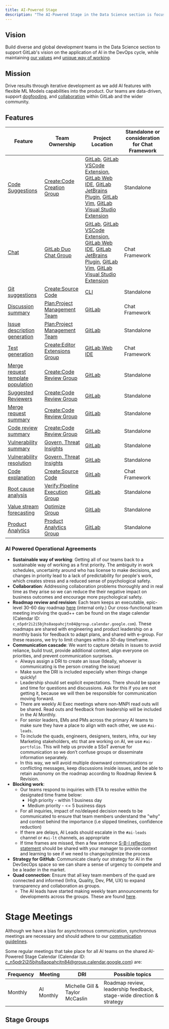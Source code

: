 ```yaml
---
title: AI-Powered Stage
description: "The AI-Powered Stage in the Data Science section is focused on providing applied AI capabilties to the GitLab product."
---
```


## Vision

Build diverse and global development teams in the Data Science section to support GitLab's vision on the application of AI in the DevOps cycle,
while maintaining [our values](/handbook/values/) and [unique way of working](/handbook/company/culture/all-remote/guide/).

## Mission

Drive results through iterative development as we add AI features with flexible ML Models capabilities into the product.
Our teams are data-driven, support [dogfooding](https://about.gitlab.com/direction/dogfooding/), and [collaboration](/handbook/values/#collaboration) within GitLab and the wider community.

## Features

| Feature | Team Ownership | Project Location | Standalone or consideration for Chat Framework |
|---|---|---|---|
| [Code Suggestions](https://docs.gitlab.com/ee/user/project/repository/code_suggestions) | [Create:Code Creation Group](https://handbook.gitlab.com/handbook/engineering/development/dev/create/code-creation/) | [GitLab](https://gitlab.com/gitlab-org/gitlab), [GitLab VSCode Extension](https://gitlab.com/gitlab-org/gitlab-vscode-extension), [GitLab Web IDE](https://gitlab.com/gitlab-org/gitlab-web-ide), [GitLab JetBrains Plugin](https://gitlab.com/gitlab-org/editor-extensions/gitlab-jetbrains-plugin), [GitLab Vim](https://gitlab.com/gitlab-org/editor-extensions/gitlab.vim), [GitLab Visual Studio Extension](https://gitlab.com/gitlab-org/editor-extensions/gitlab-visual-studio-extension) | Standalone |
| [Chat](https://docs.gitlab.com/ee/user/gitlab_duo_chat) | [GitLab Duo Chat Group](https://handbook.gitlab.com/handbook/engineering/development/data-science/ai-powered/duo-chat/) | [GitLab](https://gitlab.com/gitlab-org/gitlab), [GitLab VSCode Extension](https://gitlab.com/gitlab-org/gitlab-vscode-extension), [GitLab Web IDE](https://gitlab.com/gitlab-org/gitlab-web-ide), [GitLab JetBrains Plugin](https://gitlab.com/gitlab-org/editor-extensions/gitlab-jetbrains-plugin), [GitLab Vim](https://gitlab.com/gitlab-org/editor-extensions/gitlab.vim), [GitLab Visual Studio Extension](https://gitlab.com/gitlab-org/editor-extensions/gitlab-visual-studio-extension) | Chat Framework |
| [Git suggestions](https://docs.gitlab.com/ee/editor_extensions/gitlab_cli#gitlab-duo-commands) | [Create:Source Code](https://handbook.gitlab.com/handbook/engineering/development/dev/create/source-code-be/) | [CLI](https://gitlab.com/gitlab-org/cli#usage) | Standalone |
| [Discussion summary](https://docs.gitlab.com/ee/user/ai_features.html#summarize-issue-discussions-with-discussion-summary) | [Plan:Project Management Team](https://handbook.gitlab.com/handbook/engineering/development/dev/plan/project-management/) | [GitLab](https://gitlab.com/gitlab-org/gitlab) | Chat Framework |
| [Issue description generation](https://docs.gitlab.com/ee/user/ai_features.html#summarize-an-issue-with-issue-description-generation) | [Plan:Project Management Team](https://handbook.gitlab.com/handbook/engineering/development/dev/plan/project-management/) | [GitLab](https://gitlab.com/gitlab-org/gitlab) | Standalone |
| [Test generation](https://docs.gitlab.com/ee/user/gitlab_duo_chat#write-tests-in-the-ide) | [Create:Editor Extensions Group](https://handbook.gitlab.com/handbook/engineering/development/dev/create/editor-extensions/) | [GitLab Web IDE](https://gitlab.com/gitlab-org/gitlab-web-ide) | Chat Framework |
| [Merge request template population](https://docs.gitlab.com/ee/user/project/merge_requests/ai_in_merge_requests#fill-in-merge-request-templates) | [Create:Code Review Group](https://handbook.gitlab.com/handbook/engineering/development/dev/create/code-review/) | [GitLab](https://gitlab.com/gitlab-org/gitlab) | Standalone |
| [Suggested Reviewers](https://docs.gitlab.com/ee/user/project/merge_requests/reviews#gitlab-duo-suggested-reviewers) | [Create:Code Review Group](https://handbook.gitlab.com/handbook/engineering/development/dev/create/code-review/) | [GitLab](https://gitlab.com/gitlab-org/gitlab) | Standalone |
| [Merge request summary](https://docs.gitlab.com/ee/user/project/merge_requests/ai_in_merge_requests#summarize-merge-request-changes) | [Create:Code Review Group](https://handbook.gitlab.com/handbook/engineering/development/dev/create/code-review/) | [GitLab](https://gitlab.com/gitlab-org/gitlab) | Standalone |
| [Code review summary](https://docs.gitlab.com/ee/user/project/merge_requests/ai_in_merge_requests#summarize-my-merge-request-review) | [Create:Code Review Group](https://handbook.gitlab.com/handbook/engineering/development/dev/create/code-review/) | [GitLab](https://gitlab.com/gitlab-org/gitlab) | Standalone |
| [Vulnerability summary](https://docs.gitlab.com/ee/user/application_security/vulnerabilities#explaining-a-vulnerability) | [Govern, Threat Insights](https://handbook.gitlab.com/handbook/engineering/development/sec/govern/threat-insights/) | [GitLab](https://gitlab.com/gitlab-org/gitlab) | Standalone |
| [Vulnerability resolution](https://docs.gitlab.com/ee/user/application_security/vulnerabilities#vulnerability-resolution) | [Govern, Threat Insights](https://handbook.gitlab.com/handbook/engineering/development/sec/govern/threat-insights/) | [GitLab](https://gitlab.com/gitlab-org/gitlab) | Standalone |
| [Code explanation](https://docs.gitlab.com/ee/user/ai_features.html#explain-code-in-the-web-ui-with-code-explanation) | [Create:Source Code](https://handbook.gitlab.com/handbook/engineering/development/dev/create/source-code-be/) | [GitLab](https://gitlab.com/gitlab-org/gitlab) | Chat Framework |
| [Root cause analysis](https://docs.gitlab.com/ee/user/ai_features.html#root-cause-analysis) | [Verify:Pipeline Execution Group](https://handbook.gitlab.com/handbook/engineering/development/ops/verify/pipeline-execution/) | [GitLab](https://gitlab.com/gitlab-org/gitlab) | Standalone |
| [Value stream forecasting](https://docs.gitlab.com/ee/user/ai_features.html#forecast-deployment-frequency-with-value-stream-forecasting) | [Optimize Group](https://handbook.gitlab.com/handbook/engineering/development/dev/plan/optimize/) | [GitLab](https://gitlab.com/gitlab-org/gitlab) | Standalone |
| [Product Analytics](https://docs.gitlab.com/ee/user/product_analytics/index.html) | [Product Analytics Group](https://handbook.gitlab.com/handbook/engineering/development/analytics/product-analytics/) | [GitLab](https://gitlab.com/gitlab-org/gitlab) | Standalone |

### AI Powered Operational Agreements

- **Sustainable way of working**: Getting all of our teams back to a sustainable way of working as a first priority. The ambiguity in work schedules, uncertainty around who has license to make decisions, and changes in priority lead to a lack of predictability for people's work, which creates stress and a reduced sense of psychological safety.
- **Collaboration**: Addressing collaboration problems thoroughly and in real time as they arise so we can reduce the their negative impact on business outcomes and encourage more psychological safety.
- **Roadmap review and revision**: Each team keeps an executable, epic-level 30-60 day roadmap [here](https://docs.google.com/spreadsheets/d/1dez0e28Y3k11T79D3C2CsW_H8qHso2SYtObXKVG9kY8/edit#gid=0) (internal only.) Our cross-functional team meeting involving the quad++ can be found on the stage calendar (Calendar ID: `c_n5pdr2i2i5bjhs8aopahcjtn84@group.calendar.google.com`). These roadmaps are shared with engineering and product leadership on a monthly basis for feedback to adapt plans, and shared with e-group. For these reasons, we try to limit changes within a 30-day timeframe.
- **Communication cascade**: We want to capture details in issues to avoid reliance, build trust, provide additional context, align everyone on priorities, and prevent communication surprises.
  - Always assign a DRI to create an issue (Ideally, whoever is communicating is the person creating the issue)
  - Make sure the DRI is included especially when things change quickly!
  - Leadership should set explicit expectations. There should be space and time for questions and discussions. Ask for this if you are not getting it, because we will then be responsible for communication moving forward.
  - There are weekly AI Exec meetings where non-MNPI read outs will be shared. Read outs and feedback from leadership will be included in the AI Monthly.
  - For senior leaders, EMs and PMs across the primary AI teams to make sure they have a place to align with each other, we use `#ai-leads`.
  - To include the quads, engineers, designers, testers, infra, our key Marketing stakeholders, etc that are working on AI, we use `#ai-portfolio`. This will help us provide a SSoT avenue for communication so we don’t confuse groups or disseminate information separately.
  - In this way, we will avoid multiple downward communications or conflicting messages,  keep discussions inside issues, and be able to retain autonomy on the roadmap according to Roadmap Review & Revision.
- **Blocking work**:
  - Our teams respond to inquiries with ETA to resolve within the designated time frame below:
    - High priority - within 1 business day
    - Medium priority - <= 5 business days
  - For all inquiries, impact of no/delayed decision needs to be communicated to ensure that team members understand the "why" and context behind the importance (i.e slipped timelines, confidence reduction)
  - If there are delays, AI Leads should escalate in the `#ai-leads` channel or `#ai-lt` channels, as appropriate
  - If time frames are missed, then a few sentence [S-B-I reflection statement](/handbook/people-group/guidance-on-feedback/#s-b-i-model) should be shared with your manager to provide context and learning to see if we need to change/optimize the process
- **Strategy for GitHub**: Communicate clearly our strategy for AI in the DevSecOps space so we can share a sense of urgency to compete and be a leader in the market.
- **Quad connection**: Ensure that all key team members of the quad are connected and informed (Infra, Quality, Dev, PM, UX) to expand transparency and collaboration as groups.
  - The AI leads have started making weekly team announcements for developments across the groups. These are found [here](https://gitlab.com/gitlab-org/ai-powered/ai-weekly/-/issues/?sort=created_date&state=all&label_name%5B%5D=AI%20Powered%20Weekly%20Updates&first_page_size=20).

# Stage Meetings

Although we have a bias for asynchronous communication, synchronous meetings are necessary and should adhere to our [communication guidelines](/handbook/communication/#video-calls).

Some regular meetings that take place for all AI teams on the shared AI-Powered Stage Calendar (Calendar ID: c_n5pdr2i2i5bjhs8aopahcjtn84@group.calendar.google.com) are:

| Frequency | Meeting               | DRI         | Possible topics                 |
|-----------|-----------------------|-------------|---------------------------------|
| Monthly   | AI Monthly            | Michelle Gill & Taylor McCaslin     | Roadmap review, leadership feedback, stage-wide direction & strategy |

## Stage Groups

